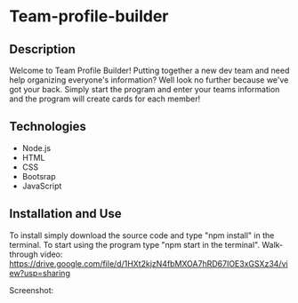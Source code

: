 # Team-profile-builder

## Description
Welcome to Team Profile Builder!
Putting together a new dev team and need help organizing everyone's information? Well look no further because we've got your back.
Simply start the program and enter your teams information and the program will create cards for each member!

## Technologies
* Node.js
* HTML
* CSS
* Bootsrap
* JavaScript

## Installation and Use
To install simply download the source code and type "npm install" in the terminal. 
To start using the program type "npm start in the terminal".
Walk-through video: https://drive.google.com/file/d/1HXt2kjzN4fbMXOA7hRD67IOE3xGSXz34/view?usp=sharing

Screenshot:

